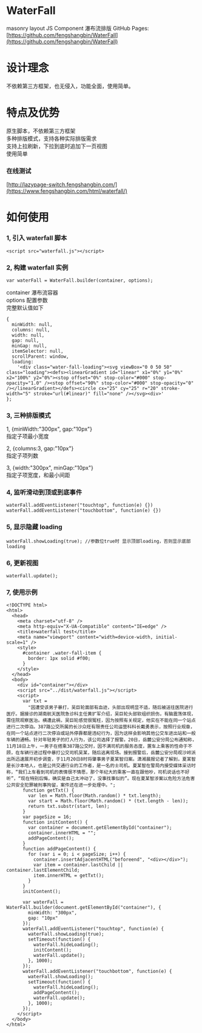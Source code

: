 # WaterFall

masonry layout JS Component 瀑布流排版
GitHub Pages: [https://github.com/fengshangbin/WaterFall](https://github.com/fengshangbin/WaterFall)

# 设计理念

不依赖第三方框架，也无侵入，功能全面，使用简单。

# 特点及优势

原生脚本，不依赖第三方框架  
多种排版模式，支持各种实际排版需求  
支持上拉刷新，下拉到底时追加下一页视图  
使用简单

### 在线测试

[http://lazypage-switch.fengshangbin.com/](https://www.fengshangbin.com/html/waterfall/)

# 如何使用

### 1, 引入 waterfall 脚本

```
<script src="waterfall.js"></script>
```

### 2, 构建 waterfall 实例

```
var waterFall = WaterFall.builder(container, options);
```

container 瀑布流容器  
options 配置参数  
完整默认值如下

```
{
  minWidth: null,
  columns: null,
  width: null,
  gap: null,
  minGap: null,
  itemSelector: null,
  scrollParent: window,
  loading:
    '<div class="water-fall-loading"><svg viewBox="0 0 50 50" class="loading"><defs><linearGradient id="linear" x1="0%" y1="0%" x2="100%" y2="0%"><stop offset="0%" stop-color="#000" stop-opacity="1.0" /><stop offset="90%" stop-color="#000" stop-opacity="0" /></linearGradient></defs><circle cx="25" cy="25" r="20" stroke-width="5" stroke="url(#linear)" fill="none" /></svg><div>'
};
```

### 3, 三种排版模式

1, {minWidth:"300px", gap:"10px"}  
指定子项最小宽度

2, {columns:3, gap:"10px"}  
指定子项列数

3, {width:"300px", minGap:"10px"}  
指定子项宽度，和最小间距

### 4, 监听滑动到顶或到底事件

```
waterFall.addEventListener("touchtop", function(e) {})
waterFall.addEventListener("touchbottom", function(e) {})
```

### 5, 显示隐藏 loading

```
waterFall.showLoading(true); //参数位true时 显示顶部loading，否则显示底部loading
```

### 6, 更新视图

```
waterFall.update();
```

### 7, 使用示例

```
<!DOCTYPE html>
<html>
  <head>
    <meta charset="utf-8" />
    <meta http-equiv="X-UA-Compatible" content="IE=edge" />
    <title>waterfall test</title>
    <meta name="viewport" content="width=device-width, initial-scale=1" />
    <style>
      #container .water-fall-item {
        border: 1px solid #f00;
      }
    </style>
  </head>
  <body>
    <div id="container"></div>
    <script src="../dist/waterfall.js"></script>
    <script>
      var txt =
        "因遭受该男子暴打，吴巨轮面部有血迹，头部出现明显不适，随后被送往医院进行医疗。据接诊的湖南航天医院急诊科主任黄扩军介绍，吴巨轮头部软组织损伤，有脑震荡体现，需住院观察医治。横遭此祸，吴巨轮感觉很冤枉，因为按照有关规定，他实在不能在同一个站点进行二次停泊。387路公交所属的长沙众旺有限责任公司运营科科长戴勇表示，按照行业规章，在同一个站点进行二次停泊或站外停靠都是违纪行为，因为这样会影响其他公交车进出站和一般车辆的通畅。针对年轻男子的打人行为，该公司选择了报警。20日，岳麓公安分局公布通知称，11月18日上午，一男子在搭乘387路公交时，因不满司机的服务态度，置车上乘客的性命于不顾，在车辆行进过程中暴打公交司机吴某，随后逃离现场。接到报警后，岳麓公安分局观沙岭派出所迅速展开初步调查，于11月20日8时将肇事男子夏某智归案。潇湘晨报记者了解到，夏某智是长沙本地人，也是公共交通行业的工作者，是一名的士司机。夏某智在警局内接受媒体采访时称，“我们上车看到司机的表情很不情愿，那个年纪大的乘客一直在跟他吵，司机说话也不好听”，“现在特别后悔，确实是自己太冲动了，没事找事似的”。现在夏某智涉案以危险方法危害公共安全犯罪被刑事拘留，案件还在进一步处理中。";
      function getTxt() {
        var len = Math.floor(Math.random() * txt.length);
        var start = Math.floor(Math.random() * (txt.length - len));
        return txt.substr(start, len);
      }
      var pageSize = 16;
      function initContent() {
        var container = document.getElementById("container");
        container.innerHTML = "";
        addPageContent();
      }
      function addPageContent() {
        for (var i = 0; i < pageSize; i++) {
          container.insertAdjacentHTML("beforeend", "<div></div>");
          var item = container.lastChild || container.lastElementChild;
          item.innerHTML = getTxt();
        }
      }
      initContent();

      var waterFall = WaterFall.builder(document.getElementById("container"), {
        minWidth: "300px",
        gap: "10px"
      });
      waterFall.addEventListener("touchtop", function(e) {
        waterFall.showLoading(true);
        setTimeout(function() {
          waterFall.hideLoading();
          initContent();
          waterFall.update();
        }, 1000);
      });
      waterFall.addEventListener("touchbottom", function(e) {
        waterFall.showLoading();
        setTimeout(function() {
          waterFall.hideLoading();
          addPageContent();
          waterFall.update();
        }, 1000);
      });
    </script>
  </body>
</html>
```
